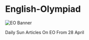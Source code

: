 # English-Olympiad

![EO Banner](http://www.edailysun.com/assets/contents/2017/2017-09-22/content_zoom/news_2017-09-22_5_14_b.jpg)

Daily Sun Articles On EO From 28 April
